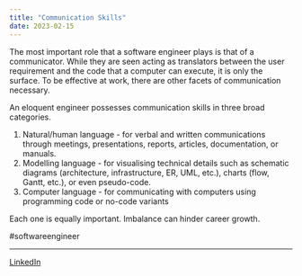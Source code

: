 ```yaml
---
title: "Communication Skills"
date: 2023-02-15
---
```


The most important role that a software engineer plays is that of a communicator. While they are seen acting as translators between the user requirement and the code that a computer can execute, it is only the surface. To be effective at work, there are other facets of communication necessary.

An eloquent engineer possesses communication skills in three broad categories.

1. Natural/human language - for verbal and written communications through meetings, presentations, reports, articles, documentation, or manuals.
2. Modelling language - for visualising technical details such as schematic diagrams (architecture, infrastructure, ER, UML, etc.), charts (flow, Gantt, etc.), or even pseudo-code.
3. Computer language - for communicating with computers using programming code or no-code variants

Each one is equally important. Imbalance can hinder career growth.

#softwareengineer

---
[LinkedIn](https://www.linkedin.com/feed/update/urn:li:share:7031667719821266944/)